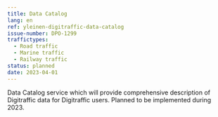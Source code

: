 ```yaml
---
title: Data Catalog
lang: en
ref: yleinen-digitraffic-data-catalog
issue-number: DPO-1299
traffictypes:
  - Road traffic
  - Marine traffic
  - Railway traffic
status: planned
date: 2023-04-01
---
```


Data Catalog service which will provide comprehensive description of Digitraffic data for Digitraffic users. Planned to be implemented during 2023.
